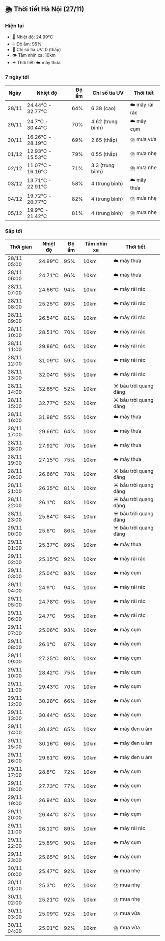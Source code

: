 ## 🌦️ Thời tiết Hà Nội (27/11)

### Hiện tại

- 🌡️ Nhiệt độ: 24.99℃
- 💦 Độ ẩm: 95%
- 🌟 Chỉ số tia UV: 0 (thấp)
- 👁️ Tầm nhìn xa: 10km
- ☂️ Thời tiết: ☁️ mây thưa

### 7 ngày tới

| Ngày | Nhiệt độ | Độ ẩm | Chỉ số tia UV | Thời tiết |
| --- | --- | --- | --- | --- |
| 28/11 | 24.44℃ - 32.77℃ | 64% | 6.38 (cao) | ☁️ mây rải rác |
| 29/11 | 24.7℃ - 30.44℃ | 70% | 4.62 (trung bình) | ☁️ mây cụm |
| 30/11 | 16.26℃ - 28.19℃ | 69% | 2.65 (thấp) | ⛈️ mưa vừa |
| 01/12 | 12.93℃ - 15.53℃ | 79% | 0.55 (thấp) | ⛈️ mưa nhẹ |
| 02/12 | 11.07℃ - 16.16℃ | 71% | 3.3 (trung bình) | ⛈️ mưa nhẹ |
| 03/12 | 13.71℃ - 22.91℃ | 58% | 4 (trung bình) | ☁️ mây thưa |
| 04/12 | 19.72℃ - 20.77℃ | 82% | 4 (trung bình) | ⛈️ mưa nhẹ |
| 05/12 | 19.9℃ - 21.42℃ | 81% | 4 (trung bình) | ⛈️ mưa nhẹ |

### Sắp tới

| Thời gian | Nhiệt độ | Độ ẩm | Tầm nhìn xa | Thời tiết |
| --- | --- | --- | --- | --- |
| 28/11 05:00 | 24.99℃ | 95% | 10km | ☁️ mây thưa |
| 28/11 06:00 | 24.71℃ | 96% | 10km | ☁️ mây thưa |
| 28/11 07:00 | 24.66℃ | 94% | 10km | ☁️ mây rải rác |
| 28/11 08:00 | 25.25℃ | 89% | 10km | ☁️ mây rải rác |
| 28/11 09:00 | 26.54℃ | 81% | 10km | ☁️ mây rải rác |
| 28/11 10:00 | 28.51℃ | 70% | 10km | ☁️ mây rải rác |
| 28/11 11:00 | 29.86℃ | 64% | 10km | ☁️ mây rải rác |
| 28/11 12:00 | 31.09℃ | 59% | 10km | ☁️ mây rải rác |
| 28/11 13:00 | 32.04℃ | 55% | 10km | ☁️ mây rải rác |
| 28/11 14:00 | 32.65℃ | 52% | 10km | ☀️ bầu trời quang đãng |
| 28/11 15:00 | 32.77℃ | 52% | 10km | ☀️ bầu trời quang đãng |
| 28/11 16:00 | 31.98℃ | 55% | 10km | ☁️ mây thưa |
| 28/11 17:00 | 29.66℃ | 64% | 10km | ☁️ mây thưa |
| 28/11 18:00 | 27.92℃ | 70% | 10km | ☁️ mây thưa |
| 28/11 19:00 | 27.15℃ | 75% | 10km | ☁️ mây thưa |
| 28/11 20:00 | 26.66℃ | 78% | 10km | ☀️ bầu trời quang đãng |
| 28/11 21:00 | 26.35℃ | 81% | 10km | ☀️ bầu trời quang đãng |
| 28/11 22:00 | 26.1℃ | 83% | 10km | ☀️ bầu trời quang đãng |
| 28/11 23:00 | 25.84℃ | 84% | 10km | ☀️ bầu trời quang đãng |
| 29/11 00:00 | 25.6℃ | 86% | 10km | ☀️ bầu trời quang đãng |
| 29/11 01:00 | 25.37℃ | 89% | 10km | ☁️ mây thưa |
| 29/11 02:00 | 25.15℃ | 92% | 10km | ☁️ mây rải rác |
| 29/11 03:00 | 25.04℃ | 93% | 10km | ☁️ mây cụm |
| 29/11 04:00 | 24.9℃ | 94% | 10km | ☁️ mây rải rác |
| 29/11 05:00 | 24.78℃ | 95% | 10km | ☁️ mây rải rác |
| 29/11 06:00 | 24.7℃ | 95% | 10km | ☁️ mây rải rác |
| 29/11 07:00 | 25.06℃ | 93% | 10km | ☁️ mây cụm |
| 29/11 08:00 | 26.1℃ | 87% | 10km | ☁️ mây cụm |
| 29/11 09:00 | 27.25℃ | 80% | 10km | ☁️ mây cụm |
| 29/11 10:00 | 28.42℃ | 75% | 10km | ☁️ mây cụm |
| 29/11 11:00 | 29.43℃ | 70% | 10km | ☁️ mây cụm |
| 29/11 12:00 | 30.28℃ | 66% | 10km | ☁️ mây cụm |
| 29/11 13:00 | 30.44℃ | 65% | 10km | ☁️ mây cụm |
| 29/11 14:00 | 30.43℃ | 65% | 10km | ☁️ mây đen u ám |
| 29/11 15:00 | 30.16℃ | 66% | 10km | ☁️ mây đen u ám |
| 29/11 16:00 | 29.61℃ | 69% | 10km | ☁️ mây đen u ám |
| 29/11 17:00 | 28.8℃ | 72% | 10km | ☁️ mây cụm |
| 29/11 18:00 | 27.73℃ | 77% | 10km | ☁️ mây cụm |
| 29/11 19:00 | 26.94℃ | 83% | 10km | ☁️ mây cụm |
| 29/11 20:00 | 26.44℃ | 87% | 10km | ☁️ mây cụm |
| 29/11 21:00 | 26.12℃ | 89% | 10km | ☁️ mây rải rác |
| 29/11 22:00 | 25.89℃ | 90% | 10km | ☁️ mây cụm |
| 29/11 23:00 | 25.65℃ | 91% | 10km | ☁️ mây cụm |
| 30/11 00:00 | 25.47℃ | 92% | 10km | ⛈️ mưa nhẹ |
| 30/11 01:00 | 25.3℃ | 92% | 10km | ⛈️ mưa nhẹ |
| 30/11 02:00 | 25.21℃ | 92% | 10km | ⛈️ mưa nhẹ |
| 30/11 03:00 | 25.09℃ | 92% | 10km | ⛈️ mưa vừa |
| 30/11 04:00 | 25.01℃ | 92% | 10km | ⛈️ mưa vừa |

